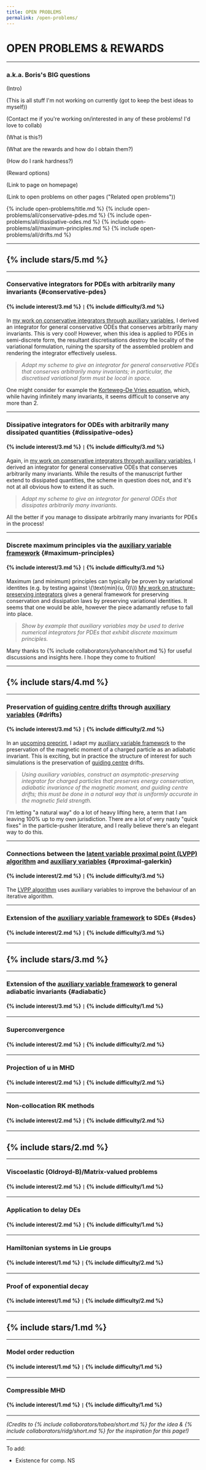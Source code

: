 ```yaml
---
title: OPEN PROBLEMS
permalink: /open-problems/
---
```


# OPEN PROBLEMS & REWARDS

---

### a.k.a. Boris's BIG questions

(Intro)

(This is all stuff I'm not working on currently (got to keep the best ideas to myself))

(Contact me if you're working on/interested in any of these problems! I'd love to collab)

(What is this?)

(What are the rewards and how do I obtain them?)

(How do I rank hardness?)

(Reward options)

(Link to page on homepage)

(Link to open problems on other pages ("Related open problems"))

{% include open-problems/title.md %}
{% include open-problems/all/conservative-pdes.md %}
{% include open-problems/all/dissipative-odes.md %}
{% include open-problems/all/maximum-principles.md %}
{% include open-problems/all/drifts.md %}

---

## {% include stars/5.md %}

---

### Conservative integrators for PDEs with arbitrarily many invariants {#conservative-pdes}

#### {% include interest/3.md %} <code>&#124;</code> {% include difficulty/3.md %}

In [my work on conservative integrators through auxiliary variables](/publications/sp-integrators/), I derived an integrator for general conservative ODEs that conserves arbitrarily many invariants.
This is very cool!
However, when this idea is applied to PDEs in semi-discrete form, the resultant discretisations destroy the locality of the variational formulation, ruining the sparsity of the assembled problem and rendering the integrator effectively useless.

> *Adapt my scheme to give an integrator for general conservative PDEs that conserves arbitrarily many invariants; in particular, the discretised variational form must be local in space.*

One might consider for example the [Korteweg–De Vries equation](https://en.wikipedia.org/wiki/Korteweg%E2%80%93De_Vries_equation), which, while having infinitely many invariants, it seems difficult to conserve any more than 2.

---

### Dissipative integrators for ODEs with arbitrarily many dissipated quantities {#dissipative-odes}

#### {% include interest/3.md %} <code>&#124;</code> {% include difficulty/3.md %}

Again, in [my work on conservative integrators through auxiliary variables](/publications/sp-integrators/), I derived an integrator for general conservative ODEs that conserves arbitrarily many invariants.
While the results of the manuscript further extend to dissipated quantities, the scheme in question does not, and it's not at all obvious how to extend it as such.

> *Adapt my scheme to give an integrator for general ODEs that dissipates arbitrarily many invariants.*

All the better if you manage to dissipate arbitrarily many invariants for PDEs in the process!

---

### Discrete maximum principles via the [auxiliary variable framework](/publications/sp-integrators/) {#maximum-principles}

#### {% include interest/3.md %} <code>&#124;</code> {% include difficulty/3.md %}

Maximum (and minimum) principles can typically be proven by variational identites (e.g. by testing against \\(\text{min}(u, 0)\\))
[My work on structure-preserving integrators](/publications/sp-integrators/) gives a general framework for preserving conservation and dissipation laws by preserving variational identities.
It seems that one would be able, however the piece adamantly refuse to fall into place.

> *Show by example that auxiliary variables may be used to derive numerical integrators for PDEs that exhibit discrete maximum principles.*

Many thanks to {% include collaborators/yohance/short.md %} for useful discussions and insights here.
I hope they come to fruition!

---

## {% include stars/4.md %}

---

### Preservation of [guiding centre drifts](https://en.wikipedia.org/wiki/Guiding_center) through [auxiliary variables](/publications/sp-integrators/) {#drifts}

#### {% include interest/3.md %} <code>&#124;</code> {% include difficulty/2.md %}

In an [upcoming preprint](/publications/ap-integrators/), I adapt my [auxiliary variable framework](/publications/sp-integrators/) to the preservation of the magnetic moment of a charged particle as an adiabatic invariant.
This is exciting, but in practice the structure of interest for such simulations is the preservation of [guiding centre](https://en.wikipedia.org/wiki/Guiding_center) drifts.

> *Using auxiliary variables, construct an asymptotic-preserving integrator for charged particles that preserves energy conservation, adiabatic invariance of the magnetic moment, and guiding centre drifts; this must be done in a natural way that is uniformly accurate in the magnetic field strength.*

I'm letting "a natural way" do a lot of heavy lifting here, a term that I am leaving 100% up to my own jurisdiction.
There are a lot of very nasty "quick fixes" in the particle-pusher literature, and I really believe there's an elegant way to do this.

---

### Connections between the [latent variable proximal point (LVPP) algorithm](https://doi.org/10.48550/arXiv.2503.05672) and [auxiliary variables](/publications/sp-integrators/) {#proximal-galerkin}

#### {% include interest/2.md %} <code>&#124;</code> {% include difficulty/3.md %}

The [LVPP algorithm](https://doi.org/10.48550/arXiv.2503.05672) uses auxiliary variables to improve the behaviour of an iterative algorithm.

---

### Extension of the [auxiliary variable framework](/publications/sp-integrators/) to SDEs {#sdes}

#### {% include interest/2.md %} <code>&#124;</code> {% include difficulty/3.md %}

---

## {% include stars/3.md %}

---

### Extension of the [auxiliary variable framework](/publications/sp-integrators/) to general adiabatic invariants {#adiabatic}

#### {% include interest/3.md %} <code>&#124;</code> {% include difficulty/1.md %}

---

### Superconvergence

#### {% include interest/2.md %} <code>&#124;</code> {% include difficulty/2.md %}

---

### Projection of u in MHD

#### {% include interest/2.md %} <code>&#124;</code> {% include difficulty/2.md %}

---

### Non-collocation RK methods

#### {% include interest/2.md %} <code>&#124;</code> {% include difficulty/2.md %}

---

## {% include stars/2.md %}

---

### Viscoelastic (Oldroyd-B)/Matrix-valued problems

#### {% include interest/2.md %} <code>&#124;</code> {% include difficulty/1.md %}

---

### Application to delay DEs

#### {% include interest/2.md %} <code>&#124;</code> {% include difficulty/1.md %}

---

### Hamiltonian systems in Lie groups

#### {% include interest/1.md %} <code>&#124;</code> {% include difficulty/2.md %}

---

### Proof of exponential decay

#### {% include interest/1.md %} <code>&#124;</code> {% include difficulty/2.md %}

---

## {% include stars/1.md %}

---

### Model order reduction

#### {% include interest/1.md %} <code>&#124;</code> {% include difficulty/1.md %}

---

### Compressible MHD

#### {% include interest/1.md %} <code>&#124;</code> {% include difficulty/1.md %}

---

*(Credits to {% include collaborators/tabea/short.md %} for the idea & {% include collaborators/ridg/short.md %} for the inspiration for this page!)*

---

To add:

- Existence for comp. NS

